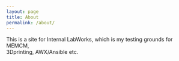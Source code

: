 ```yaml
---
layout: page
title: About
permalink: /about/
---
```


This is a site for Internal LabWorks, which is my testing grounds for MEMCM,  
3Dprinting, AWX/Ansible etc.